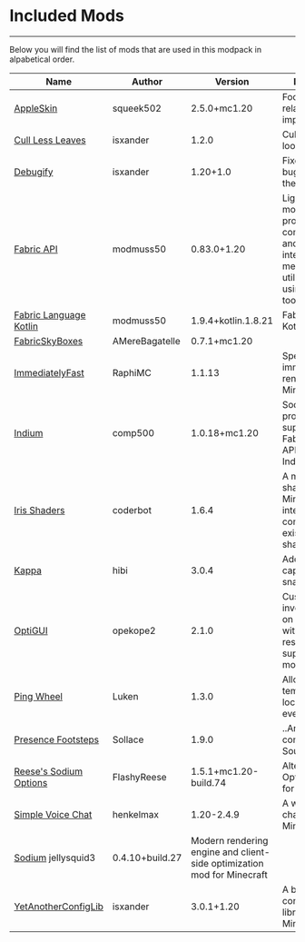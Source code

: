 # Included Mods

---

Below you will find the list of mods that are used in this modpack in alpabetical order.

| Name | Author | Version | Description |
| -------- | -------- | -------- | -------- | 
| [AppleSkin](https://modrinth.com/mod/appleskin) | squeek502 | 2.5.0+mc1.20 | Food/hunger-related HUD improvements |
| [Cull Less Leaves](https://modrinth.com/mod/cull-less-leaves) | isxander | 1.2.0 | Cull leaves while looking hot! |
| [Debugify](https://modrinth.com/mod/debugify) | isxander | 1.20+1.0 | Fixes Minecraft bugs found on the bug tracker |
| [Fabric API](https://modrinth.com/mod/fabric-api) | modmuss50 | 0.83.0+1.20 | Lightweight and modular API providing common hooks and intercompatibility measures utilized by mods using the Fabric toolchain. |
| [Fabric Language Kotlin](https://modrinth.com/mod/fabric-language-kotlin) | modmuss50 | 1.9.4+kotlin.1.8.21 | Fabric Language Kotlin | 
| [FabricSkyBoxes](https://modrinth.com/mod/fabricskyboxes) | AMereBagatelle | 0.7.1+mc1.20 | | Allows resource packs to define custom skyboxes. |
| [ImmediatelyFast](https://modrinth.com/mod/immediatelyfast) | RaphiMC | 1.1.13 | Speed up immediate mode rendering in Minecraft |
| [Indium](https://modrinth.com/mod/indium) | comp500 | 1.0.18+mc1.20 | Sodium addon providing support for the Fabric Rendering API, based on Indigo |
| [Iris Shaders](https://irisshaders.net/) | coderbot | 1.6.4 | A modern shaders mod for Minecraft intended to be compatible with existing OptiFine shader packs |
| [Kappa](https://modrinth.com/mod/kappa) | hibi | 3.0.4 | Adds OptiFine capes to snapshots... |
| [OptiGUI](https://modrinth.com/mod/optigui) | opekope2 | 2.1.0 | Custom inventory GUIs on Fabric&Quilt with OptiFine resource pack support&many more features |
| [Ping Wheel](https://modrinth.com/mod/ping-wheel) | Luken | 1.3.0 | Allows players to temporarily mark locations for everyone |
| [Presence Footsteps](https://modrinth.com/mod/presence-footsteps) | Sollace | 1.9.0 | ..An Overly complicated Sound Mod... |
| [Reese's Sodium Options](https://modrinth.com/mod/reeses-sodium-options) | FlashyReese | 1.5.1+mc1.20-build.74 | Alternative Options Menu for Sodium |
| [Simple Voice Chat](https://modrinth.com/plugin/simple-voice-chat) | henkelmax | 1.20-2.4.9 | A working voice chat in Minecraft! |
| [Sodium](https://modrinth.com/mod/sodium)  jellysquid3 | 0.4.10+build.27 | Modern rendering engine and client-side optimization mod for Minecraft |
| [YetAnotherConfigLib](https://modrinth.com/mod/yacl) | isxander | 3.0.1+1.20 | A builder-based configuration library for Minecraft. |
